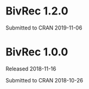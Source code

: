 # BivRec 1.2.0

Submitted to CRAN 2019-11-06

# BivRec 1.0.0

Released 2018-11-16

Submitted to CRAN 2018-10-26



